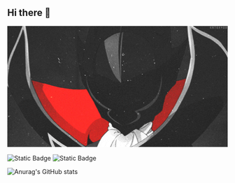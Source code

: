 ## Hi there 👋

<img src="https://github.com/gopkaloid/gopkaloid/blob/main/07B48CB0A5F64E06328B86E9DE8B98FF4BAB3056.gif" alt="The Unlimited" width="600">

![Static Badge](https://img.shields.io/badge/py-python-black?style=plastic&logo=python)
![Static Badge](https://img.shields.io/badge/-jupyter-black?style=plastic&logo=jupyter)

![Anurag's GitHub stats](https://github-readme-stats.vercel.app/api?username=gopkaloid&hide=contribs,prs)

